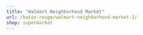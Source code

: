 ```yaml
---
title: "Walmart Neighborhood Market"
url: /baton-rouge/walmart-neighborhood-market-3/
shop: supermarket
---
```


